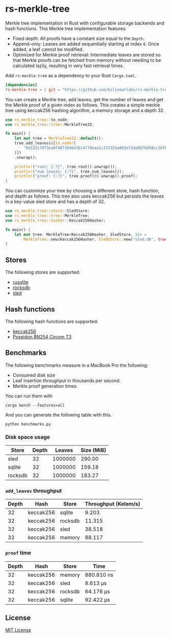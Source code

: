 # rs-merkle-tree

Merkle tree implementation in Rust with configurable storage backends and hash functions. This Merkle tree implementation features:
* Fixed depth: All proofs have a constant size equal to the `Depth`.
* Append-only: Leaves are added sequentially starting at index `0`. Once added, a leaf cannot be modified.
* Optimized for Merkle proof retrieval: Intermediate leaves are stored so that Merkle proofs can be fetched from memory without needing to be calculated lazily, resulting in very fast retrieval times.


Add `rs-merkle-tree` as a dependency to your Rust `Cargo.toml`.

```toml
[dependencies]
rs-merkle-tree = { git = "https://github.com/bilinearlabs/rs-merkle-tree.git" }
```

You can create a Merkle tree, add leaves, get the number of leaves and get the Merkle proof of a given index as follows. This creates a simple merkle tree using keccak256 hashing algorithm, a memory storage and a depth 32.

```rust
use rs_merkle_tree::to_node;
use rs_merkle_tree::tree::MerkleTree32;

fn main() {
    let mut tree = MerkleTree32::default();
    tree.add_leaves(&[to_node!(
        "0x532c79f3ea0f4873946d1b14770eaa1c157255a003e73da987b858cc287b0482"
    )])
    .unwrap();

    println!("root: {:?}", tree.root().unwrap());
    println!("num leaves: {:?}", tree.num_leaves());
    println!("proof: {:?}", tree.proof(0).unwrap().proof);
}
```

You can customize your tree by choosing a different store, hash function, and depth as follows. This tree also uses keccak256 but persists the leaves in a key-value sled store and has a depth of 32.

```rust
use rs_merkle_tree::store::SledStore;
use rs_merkle_tree::tree::MerkleTree;
use rs_merkle_tree::hasher::Keccak256Hasher;

fn main() {
    let mut tree: MerkleTree<Keccak256Hasher, SledStore, 32> =
        MerkleTree::new(Keccak256Hasher, SledStore::new("sled.db", true));
}
```

## Stores

The following stores are supported:
* [rusqlite](https://github.com/rusqlite/rusqlite)
* [rocksdb](https://github.com/rust-rocksdb/rust-rocksdb)
* [sled](github.com/spacejam/sled)

## Hash functions

The following hash functions are supported:
* [keccak256](https://github.com/debris/tiny-keccak)
* [Poseidon BN254 Circom T3](https://github.com/Lightprotocol/light-poseidon/)

## Benchmarks

The following benchmarks measure in a MacBook Pro the following:
* Consumed disk size
* Leaf insertion throughput in thousands per second.
* Merkle proof generation times.

You can run them with
```
cargo bench --features=all
```

And you can generate the following table with this.
```
python benchmarks.py
```

### Disk space usage

| Store | Depth | Leaves | Size (MiB) |
|---|---|---|---|
| sled | 32 | 1000000 | 290.00 |
| sqlite | 32 | 1000000 | 159.18 |
| rocksdb | 32 | 1000000 | 183.27 |

### `add_leaves` throughput

| Depth | Hash | Store | Throughput (Kelem/s) |
|---|---|---|---|
| 32 | keccak256 | sqlite | 9.203 |
| 32 | keccak256 | rocksdb | 11.315 |
| 32 | keccak256 | sled | 38.518 |
| 32 | keccak256 | memory | 88.117 |

### `proof` time

| Depth | Hash | Store | Time |
|---|---|---|---|
| 32 | keccak256 | memory | 880.810 ns |
| 32 | keccak256 | sled | 8.613 µs |
| 32 | keccak256 | rocksdb | 64.176 µs |
| 32 | keccak256 | sqlite | 92.422 µs |

## License

[MIT License](https://github.com/bilinearlabs/rs-merkle-tree/blob/main/LICENSE)